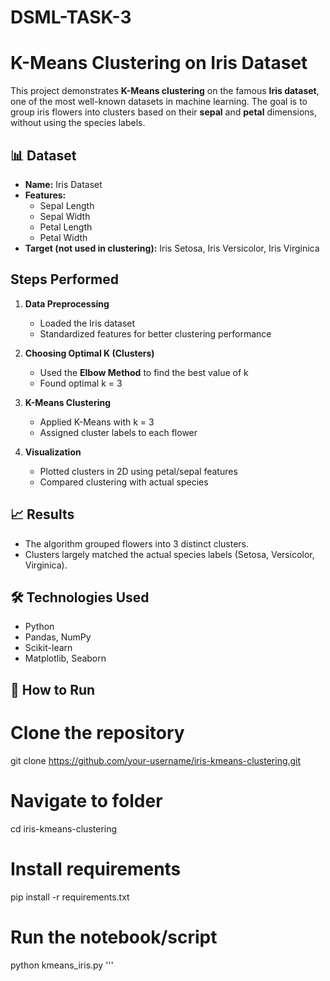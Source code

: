 # DSML-TASK-3
#  K-Means Clustering on Iris Dataset  

This project demonstrates **K-Means clustering** on the famous **Iris dataset**, one of the most well-known datasets in machine learning. The goal is to group iris flowers into clusters based on their **sepal** and **petal** dimensions, without using the species labels.  

## 📊 Dataset
- **Name:** Iris Dataset  
- **Features:**
  - Sepal Length  
  - Sepal Width  
  - Petal Length  
  - Petal Width  
- **Target (not used in clustering):** Iris Setosa, Iris Versicolor, Iris Virginica  

##  Steps Performed
1. **Data Preprocessing**  
   - Loaded the Iris dataset  
   - Standardized features for better clustering performance  

2. **Choosing Optimal K (Clusters)**  
   - Used the **Elbow Method** to find the best value of k  
   - Found optimal k = 3  

3. **K-Means Clustering**  
   - Applied K-Means with k = 3  
   - Assigned cluster labels to each flower  

4. **Visualization**  
   - Plotted clusters in 2D using petal/sepal features  
   - Compared clustering with actual species  

## 📈 Results
- The algorithm grouped flowers into 3 distinct clusters.  
- Clusters largely matched the actual species labels (Setosa, Versicolor, Virginica).  


## 🛠️ Technologies Used
- Python  
- Pandas, NumPy  
- Scikit-learn  
- Matplotlib, Seaborn  


## 🚀 How to Run

# Clone the repository
git clone https://github.com/your-username/iris-kmeans-clustering.git

# Navigate to folder
cd iris-kmeans-clustering

# Install requirements
pip install -r requirements.txt

# Run the notebook/script
python kmeans_iris.py '''

